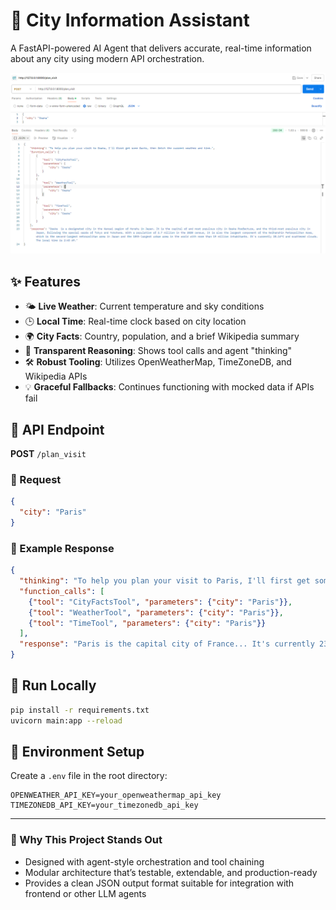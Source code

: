 # 🌆 City Information Assistant

A FastAPI-powered AI Agent that delivers accurate, real-time information about any city using modern API orchestration.

![Demo Screenshot](./image/demo.png)

## ✨ Features
- 🌤️ **Live Weather**: Current temperature and sky conditions
- 🕒 **Local Time**: Real-time clock based on city location
- 🌍 **City Facts**: Country, population, and a brief Wikipedia summary
- 🤖 **Transparent Reasoning**: Shows tool calls and agent "thinking"
- 🛠️ **Robust Tooling**: Utilizes OpenWeatherMap, TimeZoneDB, and Wikipedia APIs
- 💡 **Graceful Fallbacks**: Continues functioning with mocked data if APIs fail

## 🔗 API Endpoint
**POST** `/plan_visit`

### 🧾 Request
```json
{
  "city": "Paris"
}
```

### 🧾 Example Response
```json
{
  "thinking": "To help you plan your visit to Paris, I'll first get some facts, then fetch the current weather and time.",
  "function_calls": [
    {"tool": "CityFactsTool", "parameters": {"city": "Paris"}},
    {"tool": "WeatherTool", "parameters": {"city": "Paris"}},
    {"tool": "TimeTool", "parameters": {"city": "Paris"}}
  ],
  "response": "Paris is the capital city of France... It's currently 23°C and clear skies. The local time is 2:45 PM."
}
```

## 🧪 Run Locally
```bash
pip install -r requirements.txt
uvicorn main:app --reload
```

## 🧾 Environment Setup
Create a `.env` file in the root directory:
```env
OPENWEATHER_API_KEY=your_openweathermap_api_key
TIMEZONEDB_API_KEY=your_timezonedb_api_key
```

---

### 🚀 Why This Project Stands Out
- Designed with agent-style orchestration and tool chaining
- Modular architecture that’s testable, extendable, and production-ready
- Provides a clean JSON output format suitable for integration with frontend or other LLM agents